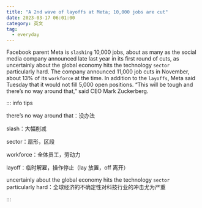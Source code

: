 ```yaml
---
title: "A 2nd wave of layoffs at Meta; 10,000 jobs are cut"
date: 2023-03-17 06:01:00
category: 英文
tag:
  - everyday
---
```


Facebook parent Meta is `slashing` 10,000 jobs, about as many as the social media company announced late last year in its first round of cuts, as uncertainly about the global economy hits the technology `sector` particularly hard. The company announced 11,000 job cuts in November, about 13% of its `workforce` at the time. In addition to the `layoffs`, Meta said Tuesday that it would not fill 5,000 open positions. “This will be tough and there’s no way around that,” said CEO Mark Zuckerberg.

::: info tips

there’s no way around that：没办法

slash：大幅削减

sector：扇形，区段

workforce：全体员工，劳动力

layoff：临时解雇，操作停止（lay 放置，off 离开）

uncertainly about the global economy hits the technology `sector` particularly hard：全球经济的不确定性对科技行业的冲击尤为严重

:::
